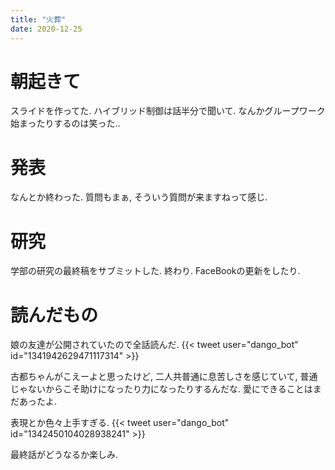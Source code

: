 ```yaml
---
title: "火葬"
date: 2020-12-25
---
```


# 朝起きて
スライドを作ってた. ハイブリッド制御は話半分で聞いて. なんかグループワーク始まったりするのは笑った..

# 発表
なんとか終わった. 質問もまぁ, そういう質問が来ますねって感じ.

# 研究
学部の研究の最終稿をサブミットした. 終わり. FaceBookの更新をしたり.
# 読んだもの
娘の友達が公開されていたので全話読んだ.
{{< tweet user="dango_bot" id="1341942629471117314" >}}

古都ちゃんがこえーよと思ったけど, 二人共普通に息苦しさを感じていて, 普通じゃないからこそ助けになったり力になったりするんだな. 愛にできることはまだあったよ.

表現とか色々上手すぎる.
{{< tweet user="dango_bot" id="1342450104028938241" >}}

最終話がどうなるか楽しみ.
